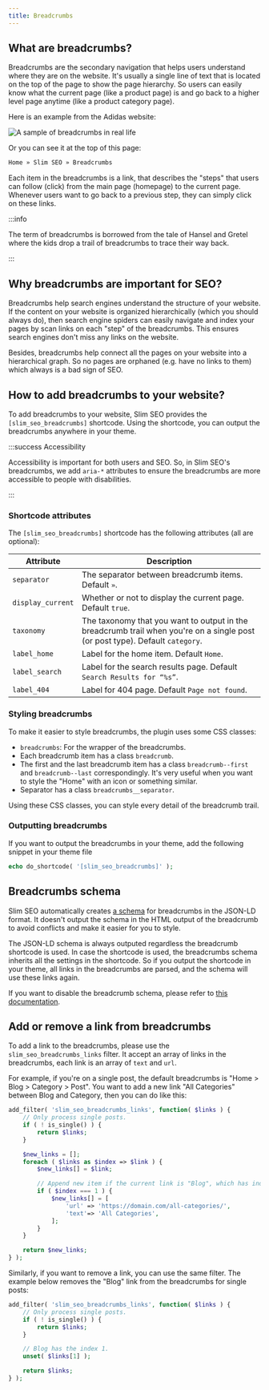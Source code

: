 ```yaml
---
title: Breadcrumbs
---
```


## What are breadcrumbs?

Breadcrumbs are the secondary navigation that helps users understand where they are on the website. It's usually a single line of text that is located on the top of the page to show the page hierarchy. So users can easily know what the current page (like a product page) is and go back to a higher level page anytime (like a product category page).

Here is an example from the Adidas website:

![A sample of breadcrumbs in real life](https://i.imgur.com/C6QquQR.png)

Or you can see it at the top of this page:

```txt
Home » Slim SEO » Breadcrumbs
```

Each item in the breadcrumbs is a link, that describes the "steps" that users can follow (click) from the main page (homepage) to the current page. Whenever users want to go back to a previous step, they can simply click on these links.

:::info

The term of breadcrumbs is borrowed from the tale of Hansel and Gretel where the kids drop a trail of breadcrumbs to trace their way back.

:::

## Why breadcrumbs are important for SEO?

Breadcrumbs help search engines understand the structure of your website. If the content on your website is organized hierarchically (which you should always do), then search engine spiders can easily navigate and index your pages by scan links on each "step" of the breadcrumbs. This ensures search engines don't miss any links on the website.

Besides, breadcrumbs help connect all the pages on your website into a hierarchical graph. So no pages are orphaned (e.g. have no links to them) which always is a bad sign of SEO.

## How to add breadcrumbs to your website?

To add breadcrumbs to your website, Slim SEO provides the `[slim_seo_breadcrumbs]` shortcode. Using the shortcode, you can output the breadcrumbs anywhere in your theme.

:::success Accessibility

Accessibility is important for both users and SEO. So, in Slim SEO's breadcrumbs, we add `aria-*` attributes to ensure the breadcrumbs are more accessible to people with disabilities.

:::

### Shortcode attributes

The `[slim_seo_breadcrumbs]` shortcode has the following attributes (all are optional):

Attribute|Description
---|---
`separator`|The separator between breadcrumb items. Default `»`.
`display_current`|Whether or not to display the current page. Default `true`.
`taxonomy`|The taxonomy that you want to output in the breadcrumb trail when you're on a single post (or post type). Default `category`.
`label_home`|Label for the home item. Default `Home`.
`label_search`|Label for the search results page. Default `Search Results for “%s”`.
`label_404`|Label for 404 page. Default `Page not found`.

### Styling breadcrumbs

To make it easier to style breadcrumbs, the plugin uses some CSS classes:

- `breadcrumbs`: For the wrapper of the breadcrumbs.
- Each breadcrumb item has a class `breadcrumb`.
- The first and the last breadcrumb item has a class `breadcrumb--first` and `breadcrumb--last` correspondingly. It's very useful when you want to style the "Home" with an icon or something similar.
- Separator has a class `breadcrumbs__separator`.

Using these CSS classes, you can style every detail of the breadcrumb trail.

### Outputting breadcrumbs

If you want to output the breadcrumbs in your theme, add the following snippet in your theme file

```php
echo do_shortcode( '[slim_seo_breadcrumbs]' );
```

## Breadcrumbs schema

Slim SEO automatically creates [a schema](/slim-seo/schema/) for breadcrumbs in the JSON-LD format. It doesn't output the schema in the HTML output of the breadcrumb to avoid conflicts and make it easier for you to style.

The JSON-LD schema is always outputed regardless the breadcrumb shortcode is used. In case the shortcode is used, the breadcrumbs schema inherits all the settings in the shortcode. So if you output the shortcode in your theme, all links in the breadcrumbs are parsed, and the schema will use these links again.

If you want to disable the breadcrumb schema, please refer to [this documentation](/slim-seo/schema/#how-to-disable-a-specific-schema).

## Add or remove a link from breadcrumbs

To add a link to the breadcrumbs, please use the `slim_seo_breadcrumbs_links` filter. It accept an array of links in the breadcrumbs, each link is an array of `text` and `url`.

For example, if you're on a single post, the default breadcrumbs is "Home > Blog > Category > Post". You want to add a new link "All Categories" between Blog and Category, then you can do like this:

```php
add_filter( 'slim_seo_breadcrumbs_links', function( $links ) {
	// Only process single posts.
	if ( ! is_single() ) {
		return $links;
	}

	$new_links = [];
	foreach ( $links as $index => $link ) {
		$new_links[] = $link;

		// Append new item if the current link is "Blog", which has index = 1.
		if ( $index === 1 ) {
			$new_links[] = [
				'url' => 'https://domain.com/all-categories/',
				'text'=> 'All Categories',
			];
		}
	}

	return $new_links;
} );
```

Similarly, if you want to remove a link, you can use the same filter. The example below removes the "Blog" link from the breadcrumbs for single posts:

```php
add_filter( 'slim_seo_breadcrumbs_links', function( $links ) {
	// Only process single posts.
	if ( ! is_single() ) {
		return $links;
	}

	// Blog has the index 1.
	unset( $links[1] );

	return $links;
} );
```
